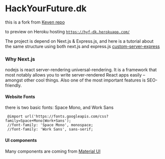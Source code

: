 
# HackYourFuture.dk

this is a fork from [Keven repo](`https://github.com/kevinsimper/hackyourfuture.dk`)

to preview on Heroku hosting [`https://hyf-dk.herokuapp.com/`](https://hyf-dk.herokuapp.com/) 

The project is depend on Next.js & Express.js, and here is a tutorial 
about the same structure using both next.js and express.js
 [custom-server-express](https://github.com/zeit/next.js/tree/canary/examples/custom-server-express)
 
 ### Why Next.js
 nodejs is react server-rendering universal-rendering.
  It is a framework that most notably allows you to 
  write server-rendered React apps easily – amongst other cool things. 
  Also one of the most important features is SEO-friendly.
  
  #### Website Fonts
  there is two basic fonts: Space Mono, and Work Sans
  ```
   @import url('https://fonts.googleapis.com/css?family=Space+Mono|Work+Sans');
   //font-family: 'Space Mono', monospace;
   //font-family: 'Work Sans', sans-serif;
   ```
  #### UI components
  Many components are coming from [Material UI](https://material-ui.com)
  